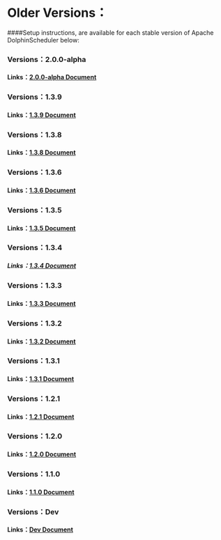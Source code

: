 # Older Versions：

####Setup instructions,  are available for each stable version of Apache DolphinScheduler below:

### Versions：2.0.0-alpha

#### Links：[2.0.0-alpha Document](https://dolphinscheduler.apache.org/en-us/docs/2.0.0/user_doc/guide/quick-start.html)

### Versions：1.3.9

#### Links：[1.3.9 Document](https://dolphinscheduler.apache.org/en-us/docs/1.3.9/user_doc/quick-start.html)

### Versions：1.3.8

#### Links：[1.3.8 Document](https://dolphinscheduler.apache.org/en-us/docs/1.3.8/user_doc/quick-start.html)

### Versions：1.3.6

#### Links：[1.3.6 Document](https://dolphinscheduler.apache.org/en-us/docs/1.3.6/user_doc/quick-start.html)

### Versions：1.3.5

#### Links：[1.3.5 Document](https://dolphinscheduler.apache.org/en-us/docs/1.3.5/user_doc/quick-start.html)

### Versions：1.3.4

##### Links：[1.3.4 Document](https://dolphinscheduler.apache.org/en-us/docs/1.3.4/user_doc/quick-start.html)

### Versions：1.3.3

#### Links：[1.3.3 Document](https://dolphinscheduler.apache.org/en-us/docs/1.3.4/user_doc/quick-start.html)

### Versions：1.3.2

#### Links：[1.3.2 Document](https://dolphinscheduler.apache.org/en-us/docs/1.3.2/user_doc/quick-start.html)

### Versions：1.3.1

#### Links：[1.3.1 Document](https://dolphinscheduler.apache.org/en-us/docs/1.3.1/user_doc/quick-start.html)

### Versions：1.2.1

#### Links：[1.2.1 Document](https://dolphinscheduler.apache.org/en-us/docs/1.2.1/user_doc/quick-start.html)

### Versions：1.2.0

#### Links：[1.2.0 Document](https://dolphinscheduler.apache.org/en-us/docs/1.2.0/user_doc/quick-start.html)

### Versions：1.1.0

#### Links：[1.1.0 Document](https://dolphinscheduler.apache.org/en-us/docs/1.2.0/user_doc/quick-start.html)

### Versions：Dev

#### Links：[Dev Document](https://dolphinscheduler.apache.org/en-us/docs/dev/user_doc/guide/quick-start.html)
